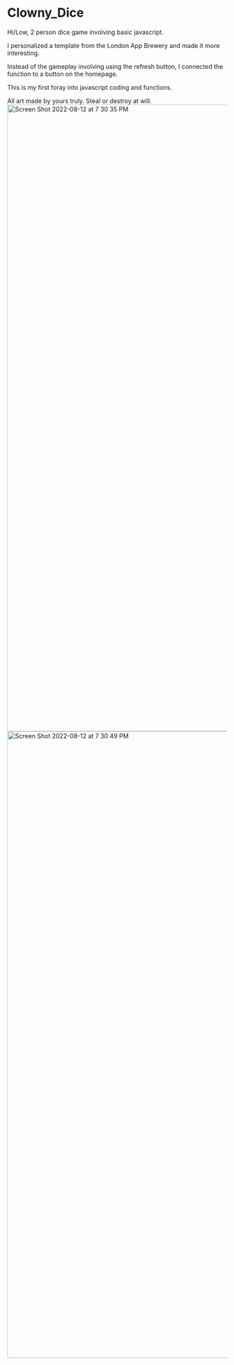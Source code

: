 # Clowny_Dice
Hi/Low, 2 person dice game involving basic javascript.

I personalized a template from the London App Brewery and made it more interesting. 

Instead of the gameplay involving using the refresh button, I connected the function to a button on the homepage. 

This is my first foray into javascript coding and functions.

All art made by yours truly. Steal or destroy at will. 
<img width="1440" alt="Screen Shot 2022-08-12 at 7 30 35 PM" src="https://user-images.githubusercontent.com/97214702/184463498-d3597314-3450-49c8-9552-9edf7d8bdfac.png">
<img width="1440" alt="Screen Shot 2022-08-12 at 7 30 49 PM" src="https://user-images.githubusercontent.com/97214702/184463506-d6ec41f0-e72c-4acb-859e-612b4c670a86.png">
